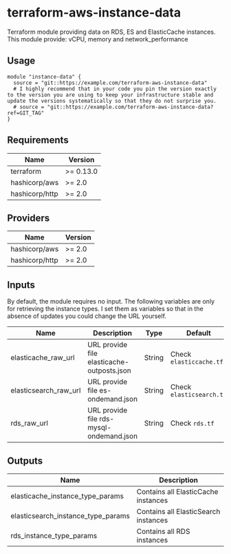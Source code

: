 # terraform-aws-instance-data

Terraform module providing data on RDS, ES and ElasticCache instances. This module provide: vCPU, memory and network_performance

## Usage

```hcl
module "instance-data" {
  source = "git::https://example.com/terraform-aws-instance-data"
  # I highly recommend that in your code you pin the version exactly to the version you are using to keep your infrastructure stable and update the versions systematically so that they do not surprise you.
  # source = "git::https://example.com/terraform-aws-instance-data?ref=GIT_TAG"
}
```

## Requirements

| Name           | Version   |
| -------------- | --------- |
| terraform      | >= 0.13.0 |
| hashicorp/aws  | >= 2.0    |
| hashicorp/http | >= 2.0    |

## Providers

| Name           | Version |
| -------------- | ------- |
| hashicorp/aws  | >= 2.0  |
| hashicorp/http | >= 2.0  |

## Inputs

By default, the module requires no input. The following variables are only for retrieving the instance types. I set them as variables so that in the absence of updates you could change the URL yourself.

| Name                  | Description                                | Type   | Default                  |
| --------------------- | ------------------------------------------ | ------ | ------------------------ |
| elasticache_raw_url   | URL provide file elasticache-outposts.json | String | Check `elasticcache.tf`  |
| elasticsearch_raw_url | URL provide file es-ondemand.json          | String | Check `elasticsearch.tf` |
| rds_raw_url           | URL provide file rds-mysql-ondemand.json   | String | Check `rds.tf`           |

## Outputs

| Name                               | Description                          |
| ---------------------------------- | ------------------------------------ |
| elasticache_instance_type_params   | Contains all ElasticCache instances  |
| elasticsearch_instance_type_params | Contains all ElasticSearch instances |
| rds_instance_type_params           | Contains all RDS instances           |
